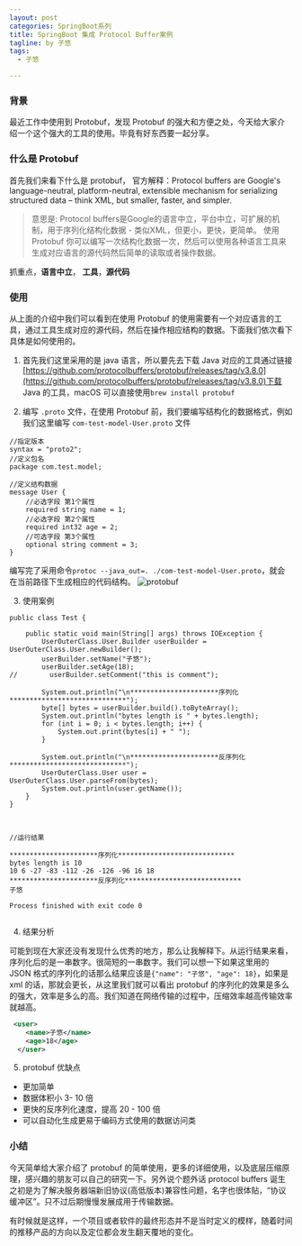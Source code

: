 ```yaml
---
layout: post
categories: SpringBoot系列
title: SpringBoot 集成 Protocol Buffer案例
tagline: by 子悠
tags: 
  - 子悠

---
```


### 背景
最近工作中使用到 Protobuf，发现 Protobuf 的强大和方便之处，今天给大家介绍一个这个强大的工具的使用。毕竟有好东西要一起分享。
<!--more-->

### 什么是 Protobuf
首先我们来看下什么是 protobuf，
官方解释：Protocol buffers are Google's language-neutral, platform-neutral, extensible mechanism for serializing structured data – think XML, but smaller, faster, and simpler.
> 意思是: Protocol buffers是Google的语言中立，平台中立，可扩展的机制，用于序列化结构化数据 - 类似XML，但更小，更快，更简单。
> 使用 Protobuf 你可以编写一次结构化数据一次，然后可以使用各种语言工具来生成对应语言的源代码然后简单的读取或者操作数据。

抓重点，**语言中立**， **工具**，**源代码**

### 使用
从上面的介绍中我们可以看到在使用 Protobuf 的使用需要有一个对应语言的工具，通过工具生成对应的源代码，然后在操作相应结构的数据。下面我们依次看下具体是如何使用的。
1. 首先我们这里采用的是 java 语言，所以要先去下载 Java 对应的工具通过链接[https://github.com/protocolbuffers/protobuf/releases/tag/v3.8.0](https://github.com/protocolbuffers/protobuf/releases/tag/v3.8.0)下载 Java 的工具，macOS 可以直接使用`brew install protobuf`

2. 编写 `.proto` 文件，在使用 Protobuf 前，我们要编写结构化的数据格式，例如我们这里编写 `com-test-model-User.proto` 文件

```
//指定版本
syntax = "proto2";
//定义包名
package com.test.model;

//定义结构数据
message User {
    //必选字段 第1个属性
    required string name = 1;
    //必选字段 第2个属性
    required int32 age = 2;
    //可选字段 第3个属性
    optional string comment = 3;
}

```
编写完了采用命令`protoc --java_out=. ./com-test-model-User.proto`，就会在当前路径下生成相应的代码结构。
![protobuf](http://www.justdojava.com/assets/images/2019/java/image_ziyou/protobuf1.jpg)

3. 使用案例

```
public class Test {

    public static void main(String[] args) throws IOException {
        UserOuterClass.User.Builder userBuilder = UserOuterClass.User.newBuilder();
        userBuilder.setName("子悠");
        userBuilder.setAge(18);
//        userBuilder.setComment("this is comment");

        System.out.println("\n**********************序列化*****************************");
        byte[] bytes = userBuilder.build().toByteArray();
        System.out.println("bytes length is " + bytes.length);
        for (int i = 0; i < bytes.length; i++) {
            System.out.print(bytes[i] + " ");
        }

        System.out.println("\n**********************反序列化*****************************");
        UserOuterClass.User user = UserOuterClass.User.parseFrom(bytes);
        System.out.println(user.getName());
    }
}



//运行结果

**********************序列化*****************************
bytes length is 10
10 6 -27 -83 -112 -26 -126 -96 16 18 
**********************反序列化*****************************
子悠

Process finished with exit code 0


```

4. 结果分析

可能到现在大家还没有发现什么优秀的地方，那么让我解释下。从运行结果来看，序列化后的是一串数字。很简短的一串数字。我们可以想一下如果这里用的 JSON 格式的序列化的话那么结果应该是`{"name": "子悠", "age": 18}`，如果是 xml 的话，那就会更长，从这里我们就可以看出 protobuf 的序列化的效果是多么的强大，效率是多么的高。我们知道在网络传输的过程中，压缩效率越高传输效率就越高。

```xml
 <user>
    <name>子悠</name>
    <age>18</age>
  </user>
```

5. protobuf 优缺点

- 更加简单
- 数据体积小 3- 10 倍
- 更快的反序列化速度，提高 20 - 100 倍
- 可以自动化生成更易于编码方式使用的数据访问类


### 小结

今天简单给大家介绍了 protobuf 的简单使用，更多的详细使用，以及底层压缩原理，感兴趣的朋友可以自己的研究一下。另外说个题外话 protocol buffers 诞生之初是为了解决服务器端新旧协议(高低版本)兼容性问题，名字也很体贴，“协议缓冲区”。只不过后期慢慢发展成用于传输数据。

有时候就是这样，一个项目或者软件的最终形态并不是当时定义的模样，随着时间的推移产品的方向以及定位都会发生翻天覆地的变化。

